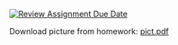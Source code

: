 [![Review Assignment Due Date](https://classroom.github.com/assets/deadline-readme-button-24ddc0f5d75046c5622901739e7c5dd533143b0c8e959d652212380cedb1ea36.svg)](https://classroom.github.com/a/yiIWFRCN)


Download picture from homework: [pict.pdf](https://github.com/mirea-deep-learning/task-1-pytorch-basics-proxod3-first/files/12878804/pict.pdf)

